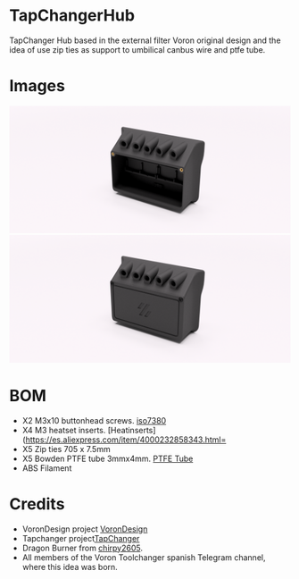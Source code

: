 # TapChangerHub
TapChanger Hub based in the external filter Voron original design and the idea of use zip ties as support to umbilical canbus wire and ptfe tube.

# Images
![Hub](/images/hub.png)
![case](/images/hub%2Bcase.png)

# BOM
- X2 M3x10 buttonhead screws. [iso7380](https://es.aliexpress.com/item/32644833911.htm)
- X4 M3 heatset inserts. [Heatinserts](https://es.aliexpress.com/item/4000232858343.html=
- X5 Zip ties 705 x 7.5mm 
- X5 Bowden PTFE tube 3mmx4mm. [PTFE Tube](https://es.aliexpress.com/item/1005001408141263)
- ABS Filament

# Credits
- VoronDesign project [VoronDesign](https://github.com/VoronDesign)
- Tapchanger project[TapChanger](https://github.com/viesturz/tapchanger)
- Dragon Burner from [chirpy2605](https://github.com/chirpy2605/voron/tree/main/V0/Dragon_Burner).
- All members of the Voron Toolchanger spanish Telegram channel, where this idea was born.